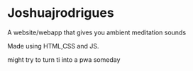 # Joshuajrodrigues
A website/webapp that gives you ambient meditation sounds

Made using HTML,CSS and JS.

might try to turn ti into a pwa someday
